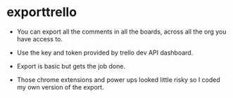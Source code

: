 # exporttrello


* You can export all the comments in all the boards, across all the org you have access to.

* Use the key and token provided by trello dev API dashboard.

* Export is basic but gets the job done. 

* Those chrome extensions and power ups looked little risky so I coded my own version of the export.
